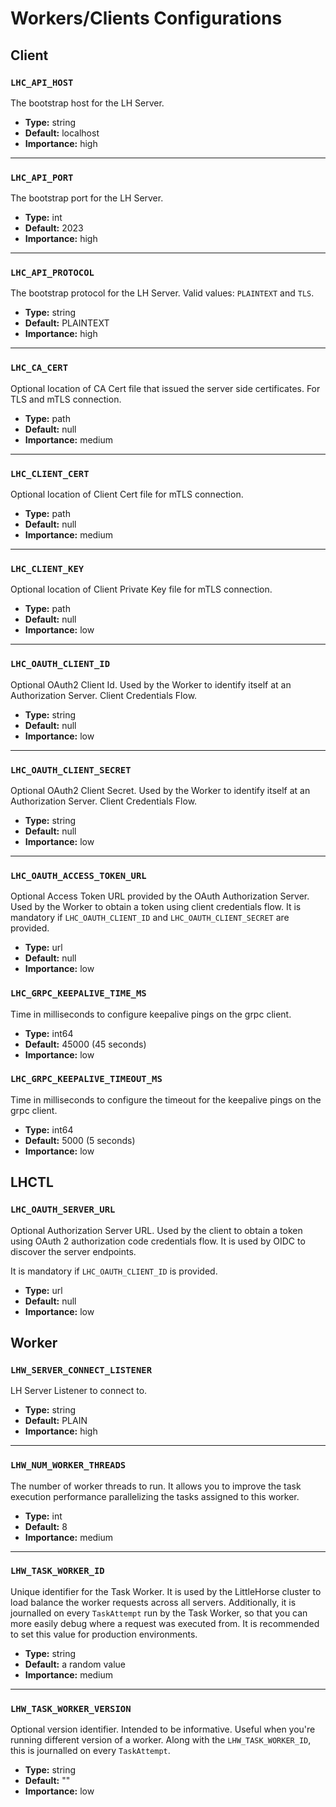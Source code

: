 # Workers/Clients Configurations

## Client

### `LHC_API_HOST`

The bootstrap host for the LH Server.

- **Type:** string
- **Default:** localhost
- **Importance:** high

---

### `LHC_API_PORT`

The bootstrap port for the LH Server.

- **Type:** int
- **Default:** 2023
- **Importance:** high

---

### `LHC_API_PROTOCOL`

The bootstrap protocol for the LH Server. Valid values: `PLAINTEXT` and `TLS`.

- **Type:** string
- **Default:** PLAINTEXT
- **Importance:** high

---

### `LHC_CA_CERT`

Optional location of CA Cert file that issued the server side certificates. For TLS and mTLS connection.

- **Type:** path
- **Default:** null
- **Importance:** medium

---

### `LHC_CLIENT_CERT`

Optional location of Client Cert file for mTLS connection.

- **Type:** path
- **Default:** null
- **Importance:** medium

---

### `LHC_CLIENT_KEY`

Optional location of Client Private Key file for mTLS connection.

- **Type:** path
- **Default:** null
- **Importance:** low

---

### `LHC_OAUTH_CLIENT_ID`

Optional OAuth2 Client Id. Used by the Worker to identify itself at an Authorization Server. Client Credentials Flow.

- **Type:** string
- **Default:** null
- **Importance:** low

---

### `LHC_OAUTH_CLIENT_SECRET`

Optional OAuth2 Client Secret. Used by the Worker to identify itself at an Authorization Server. Client Credentials Flow.

- **Type:** string
- **Default:** null
- **Importance:** low

---

### `LHC_OAUTH_ACCESS_TOKEN_URL`

Optional Access Token URL provided by the OAuth Authorization Server. Used by the Worker to obtain a token using client credentials flow.
It is mandatory if `LHC_OAUTH_CLIENT_ID` and `LHC_OAUTH_CLIENT_SECRET` are provided.

- **Type:** url
- **Default:** null
- **Importance:** low

### `LHC_GRPC_KEEPALIVE_TIME_MS`

Time in milliseconds to configure keepalive pings on the grpc client.

- **Type:** int64
- **Default:** 45000 (45 seconds)
- **Importance:** low

### `LHC_GRPC_KEEPALIVE_TIMEOUT_MS`

Time in milliseconds to configure the timeout for the keepalive pings on the grpc client.

- **Type:** int64
- **Default:** 5000 (5 seconds)
- **Importance:** low


## LHCTL

### `LHC_OAUTH_SERVER_URL`

Optional Authorization Server URL. Used by the client to obtain a token using OAuth 2 authorization code credentials flow. It is used by OIDC to discover the server endpoints.

It is mandatory if `LHC_OAUTH_CLIENT_ID` is provided.

- **Type:** url
- **Default:** null
- **Importance:** low

## Worker

### `LHW_SERVER_CONNECT_LISTENER`

LH Server Listener to connect to.

- **Type:** string
- **Default:** PLAIN
- **Importance:** high

---

### `LHW_NUM_WORKER_THREADS`

The number of worker threads to run. It allows you to improve the task execution performance parallelizing the tasks
assigned to this worker.

- **Type:** int
- **Default:** 8
- **Importance:** medium

---

### `LHW_TASK_WORKER_ID`

Unique identifier for the Task Worker. It is used by the LittleHorse cluster to load balance the worker requests across all servers.
Additionally, it is journalled on every `TaskAttempt` run by the Task Worker, so that you can more easily debug where a request was executed from. It is recommended to set this value for production environments.

- **Type:** string
- **Default:** a random value
- **Importance:** medium

---

### `LHW_TASK_WORKER_VERSION`

Optional version identifier. Intended to be informative. Useful when you're running different version of a worker. Along with the `LHW_TASK_WORKER_ID`, this is journalled on every `TaskAttempt`.

- **Type:** string
- **Default:** ""
- **Importance:** low
